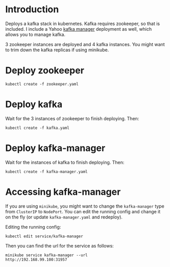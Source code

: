 # Introduction

Deploys a kafka stack in kubernetes. Kafka requires zookeeper, so that is included. I include a Yahoo [kafka manager](https://github.com/yahoo/kafka-manager) deployment as well, which allows you to manage kafka.

3 zookeeper instances are deployed and 4 kafka instances. You might want to trim down the kafka replicas if using minikube.

# Deploy zookeeper

```
kubectl create -f zookeeper.yaml
```

# Deploy kafka

Wait for the 3 instances of zookeeper to finish deploying. Then:
```
kubectl create -f kafka.yaml
```

# Deploy kafka-manager

Wait for the  instances of kafka to finish deploying. Then:
```
kubectl create -f kafka-manager.yaml
```

# Accessing kafka-manager

If you are using `minikube`, you might want to change the `kafka-manager` type from `ClusterIP` to `NodePort`. You can edit the running config and change it on the fly (or update `kafka-manager.yaml` and redeploy).

Editing the running config:
```
kubectl edit service/kafka-manager
```

Then you can find the url for the service as follows:
```
minikube service kafka-manager --url
http://192.168.99.100:31957
```
